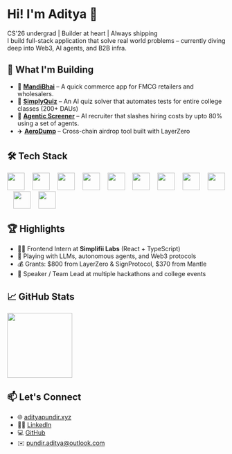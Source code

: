 # Hi! I'm Aditya 👋  
CS'26 undergrad | Builder at heart | Always shipping  
I build full-stack application that solve real world problems – currently diving deep into Web3, AI agents, and B2B infra.

## 🚀 What I'm Building

- 🧺 [**MandiBhai**](https://mandibhai.com) – A quick commerce app for FMCG retailers and wholesalers.
- 🧠 [**SimplyQuiz**](https://simplyquiz.vercel.app) – An AI quiz solver that automates tests for entire college classes (200+ DAUs)
- 🤖 [**Agentic Screener**](https://agentic-screener.vercel.app) – AI recruiter that slashes hiring costs by upto 80% using a set of agents.  
- ✈️ [**AeroDump**](https://ethglobal.com/showcase/aerodump-4z48m) – Cross-chain airdrop tool built with LayerZero

## 🛠 Tech Stack

<div align="left">
  <img src="https://skillicons.dev/icons?i=ts" height="40" />
  <img width="10" />
  <img src="https://skillicons.dev/icons?i=js" height="40" />
  <img width="10" />
  <img src="https://skillicons.dev/icons?i=react" height="40" />
  <img width="10" />
  <img src="https://skillicons.dev/icons?i=nextjs" height="40" />
  <img width="10" />
  <img src="https://skillicons.dev/icons?i=reactnative" height="40" />
  <img width="10" />
  <img src="https://skillicons.dev/icons?i=nodejs" height="40" />
  <img width="10" />
  <img src="https://skillicons.dev/icons?i=tailwind" height="40" />
  <img width="10" />
  <img src="https://skillicons.dev/icons?i=firebase" height="40" />
  <img width="10" />
  <img src="https://skillicons.dev/icons?i=appwrite" height="40" />
  <img width="10" />
  <img src="https://skillicons.dev/icons?i=solidity" height="40" />
  <img width="10" />
  <img src="https://skillicons.dev/icons?i=py" height="40" />
</div>

## 🏆 Highlights

- 🧑‍💻 Frontend Intern at **Simplifii Labs** (React + TypeScript)
- 🧠 Playing with LLMs, autonomous agents, and Web3 protocols
- 💰 Grants: $800 from LayerZero & SignProtocol, $370 from Mantle
- 📢 Speaker / Team Lead at multiple hackathons and college events

## 📈 GitHub Stats

<div align="left">
  <img src="https://github-readme-stats.vercel.app/api/top-langs/?username=adipundir&theme=tokyonight&show_icons=true&hide_border=true&layout=compact" height="150" />
</div>

## 📫 Let's Connect

- 🌐 [adityapundir.xyz](https://www.adityapundir.xyz)  
- 🧑‍💼 [LinkedIn](https://linkedin.com/in/adipundir)  
- 💻 [GitHub](https://github.com/adipundir)  
- ✉️ pundir.aditya@outlook.com  
